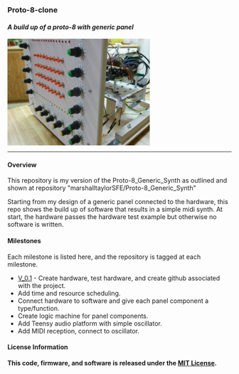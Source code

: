### Proto-8-clone
#### *A build up of a proto-8 with generic panel*

<a href="https://raw.githubusercontent.com/azcamper/Proto-8-clone/master/Documentation/RandySynthPhoto1.JPG"><img src="https://raw.githubusercontent.com/azcamper/Proto-8-clone/master/Documentation/RandySynthPhoto1.JPG" align="center" height="240" width="320" ></a>

------

#### Overview

This repository is my version of the Proto-8_Generic_Synth as outlined and shown at repository "marshalltaylorSFE/Proto-8_Generic_Synth"

Starting from my design of a generic panel connected to the hardware, this repo shows the build up of software that results in a simple midi synth.  At start, the hardware passes the hardware test example but otherwise no software is written.
 
#### Milestones
 
 Each milestone is listed here, and the repository is tagged at each milestone.

* [V_0.1](https://github.com/marshalltaylorSFE/Proto-8_Generic_Synth/tree/V_0.1) - Create hardware, test hardware, and create github associated with the project.
* Add time and resource scheduling.
* Connect hardware to software and give each panel component a type/function.
* Create logic machine for panel components.
* Add Teensy audio platform with simple oscillator.
* Add MIDI reception, connect to oscillator.

#### License Information

**This code, firmware, and software is released under the [MIT License](http://opensource.org/licenses/MIT).**
